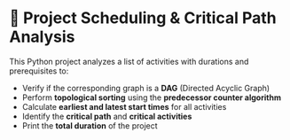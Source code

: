 # 📅 Project Scheduling & Critical Path Analysis

This Python project analyzes a list of activities with durations and prerequisites to:

-  Verify if the corresponding graph is a **DAG** (Directed Acyclic Graph)
-  Perform **topological sorting** using the **predecessor counter algorithm**
-  Calculate **earliest and latest start times** for all activities
-  Identify the **critical path** and **critical activities**
-  Print the **total duration** of the project



